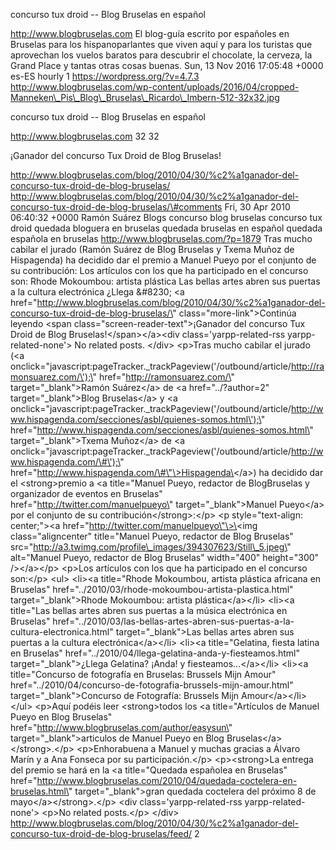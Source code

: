 concurso tux droid -- Blog Bruselas en español

http://www.blogbruselas.com El blog-guía escrito por españoles en
Bruselas para los hispanoparlantes que viven aquí y para los turistas
que aprovechan los vuelos baratos para descubrir el chocolate, la
cerveza, la Grand Place y tantas otras cosas buenas. Sun, 13 Nov 2016
17:05:48 +0000 es-ES hourly 1 https://wordpress.org/?v=4.7.3
http://www.blogbruselas.com/wp-content/uploads/2016/04/cropped-Manneken\_Pis\_Blog\_Bruselas\_Ricardo\_Imbern-512-32x32.jpg

concurso tux droid -- Blog Bruselas en español

http://www.blogbruselas.com 32 32

¡Ganador del concurso Tux Droid de Blog Bruselas!

http://www.blogbruselas.com/blog/2010/04/30/%c2%a1ganador-del-concurso-tux-droid-de-blog-bruselas/
http://www.blogbruselas.com/blog/2010/04/30/%c2%a1ganador-del-concurso-tux-droid-de-blog-bruselas/\#comments
Fri, 30 Apr 2010 06:40:32 +0000 Ramón Suárez Blogs concurso blog
bruselas concurso tux droid quedada bloguera en bruselas quedada
bruselas en español quedada española en bruselas
http://www.blogbruselas.com/?p=1879 Tras mucho cabilar el jurado (Ramón
Suárez de Blog Bruselas y Txema Muñoz de Hispagenda) ha decidido dar el
premio a Manuel Pueyo por el conjunto de su contribución: Los artículos
con los que ha participado en el concurso son: Rhode Mokoumbou: artista
plástica Las bellas artes abren sus puertas a la cultura electrónica
¿Llega &\#8230; \<a
href=\"http://www.blogbruselas.com/blog/2010/04/30/%c2%a1ganador-del-concurso-tux-droid-de-blog-bruselas/\"
class=\"more-link\"\>Continúa leyendo \<span
class=\"screen-reader-text\"\>¡Ganador del concurso Tux Droid de Blog
Bruselas!\</span\>\</a\>\<div class=\'yarpp-related-rss
yarpp-related-none\'\> No related posts. \</div\> \<p\>Tras mucho
cabilar el jurado (\<a
onclick=\"javascript:pageTracker.\_trackPageview(\'/outbound/article/http://ramonsuarez.com/\');\"
href=\"http://ramonsuarez.com/\" target=\"\_blank\"\>Ramón Suárez\</a\>
de \<a href=\"../?author=2\" target=\"\_blank\"\>Blog Bruselas\</a\> y
\<a
onclick=\"javascript:pageTracker.\_trackPageview(\'/outbound/article/http://www.hispagenda.com/secciones/asbl/quienes-somos.html\');\"
href=\"http://www.hispagenda.com/secciones/asbl/quienes-somos.html\"
target=\"\_blank\"\>Txema Muñoz\</a\> de \<a
onclick=\"javascript:pageTracker.\_trackPageview(\'/outbound/article/http://www.hispagenda.com/\#\');\"
href=\"http://www.hispagenda.com/\#\"\>Hispagenda\</a\>) ha decidido dar
el \<strong\>premio a \<a title=\"Manuel Pueyo, redactor de BlogBruselas
y organizador de eventos en Bruselas\"
href=\"http://twitter.com/manuelpueyo\" target=\"\_blank\"\>Manuel
Pueyo\</a\> por el conjunto de su contribución\</strong\>:\</p\> \<p
style=\"text-align: center;\"\>\<a
href=\"http://twitter.com/manuelpueyo\"\>\<img class=\"aligncenter\"
title=\"Manuel Pueyo, redactor de Blog Bruselas\"
src=\"http://a3.twimg.com/profile\_images/394307623/Still\_5.jpeg\"
alt=\"Manuel Pueyo, redactor de Blog Bruselas\" width=\"400\"
height=\"300\" /\>\</a\>\</p\> \<p\>Los artículos con los que ha
participado en el concurso son:\</p\> \<ul\> \<li\>\<a title=\"Rhode
Mokoumbou, artista plástica africana en Bruselas\"
href=\"../2010/03/rhode-mokoumbou-artista-plastica.html\"
target=\"\_blank\"\>Rhode Mokoumbou: artista plástica\</a\>\</li\>
\<li\>\<a title=\"Las bellas artes abren sus puertas a la música
electrónica en Bruselas\"
href=\"../2010/03/las-bellas-artes-abren-sus-puertas-a-la-cultura-electronica.html\"
target=\"\_blank\"\>Las bellas artes abren sus puertas a la cultura
electrónica\</a\>\</li\> \<li\>\<a title=\"Gelatina, fiesta latina en
Bruselas\" href=\"../2010/04/llega-gelatina-anda-y-fiesteamos.html\"
target=\"\_blank\"\>¿Llega Gelatina? ¡Anda! y fiesteamos...\</a\>\</li\>
\<li\>\<a title=\"Concurso de fotografía en Bruselas: Brussels Mijn
Amour\"
href=\"../2010/04/concurso-de-fotografia-brussels-mijn-amour.html\"
target=\"\_blank\"\>Concurso de Fotografía: Brussels Mijn
Amour\</a\>\</li\> \</ul\> \<p\>Aquí podéis leer \<strong\>todos los \<a
title=\"Artículos de Manuel Pueyo en Blog Bruselas\"
href=\"http://www.blogbruselas.com/author/easysun\"
target=\"\_blank\"\>articulos de Manuel Pueyo en Blog
Bruselas\</a\>\</strong\>.\</p\> \<p\>Enhorabuena a Manuel y muchas
gracias a Álvaro Marín y a Ana Fonseca por su participación.\</p\>
\<p\>\<strong\>La entrega del premio se hará en la \<a title=\"Quedada
españolea en Bruselas\"
href=\"http://www.blogbruselas.com/2010/04/quedada-coctelera-en-bruselas.html\"
target=\"\_blank\"\>gran quedada coctelera del próximo 8 de
mayo\</a\>\</strong\>.\</p\> \<div class=\'yarpp-related-rss
yarpp-related-none\'\> \<p\>No related posts.\</p\> \</div\>
http://www.blogbruselas.com/blog/2010/04/30/%c2%a1ganador-del-concurso-tux-droid-de-blog-bruselas/feed/
2
